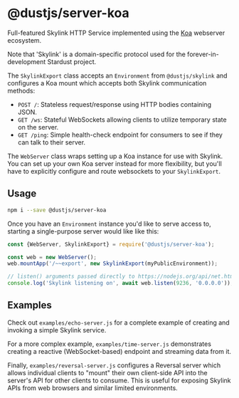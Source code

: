 # \@dustjs/server-koa

Full-featured Skylink HTTP Service implemented using the [Koa][koa] webserver ecosystem.

Note that 'Skylink' is a domain-specific protocol
used for the forever-in-development Stardust project.

The `SkylinkExport` class accepts an `Environment` from `@dustjs/skylink`
and configures a Koa mount which accepts both Skylink communication methods:

* `POST /`: Stateless request/response using HTTP bodies containing JSON.
* `GET /ws`: Stateful WebSockets allowing clients to utilize temporary state on the server.
* `GET /ping`: Simple health-check endpoint for consumers to see if they can talk to their server.

The `WebServer` class wraps setting up a Koa instance for use with Skylink.
You can set up your own Koa server instead for more flexibility,
but you'll have to explicitly configure and route websockets to your `SkylinkExport`.

[koa]: https://koajs.com/

## Usage
```sh
npm i --save @dustjs/server-koa
```

Once you have an `Environment` instance you'd like to serve access to,
starting a single-purpose server would like like this:

```js
const {WebServer, SkylinkExport} = require('@dustjs/server-koa');

const web = new WebServer();
web.mountApp('/~~export', new SkylinkExport(myPublicEnvironment));

// listen() arguments passed directly to https://nodejs.org/api/net.html#net_server_listen
console.log('Skylink listening on', await web.listen(9236, '0.0.0.0'));
```

## Examples
Check out `examples/echo-server.js` for a complete example of
creating and invoking a simple Skylink service.

For a more complex example, `examples/time-server.js` demonstrates
creating a reactive (WebSocket-based) endpoint and streaming data from it.

Finally, `examples/reversal-server.js` configures a Reversal server which allows
individual clients to "mount" their own client-side API into the server's API
for other clients to consume. This is useful for exposing Skylink APIs from web browsers
and similar limited environments.
